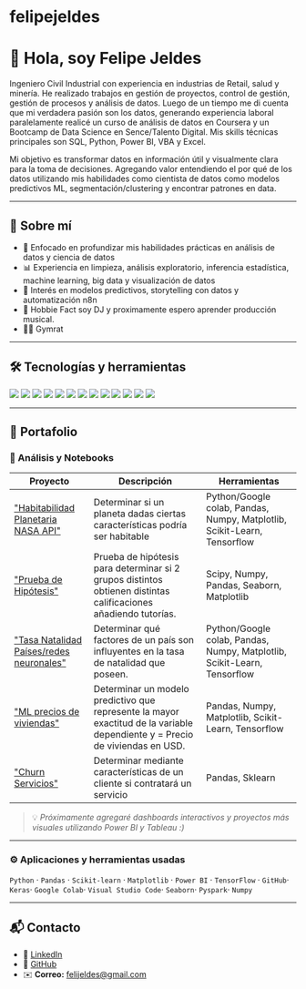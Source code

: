 # felipejeldes
# 👋 Hola, soy Felipe Jeldes

Ingeniero Civil Industrial con experiencia en industrias de Retail, salud y minería. He realizado trabajos en gestión de proyectos, control de gestión, gestión de procesos y análisis de datos. Luego de un tiempo me di cuenta que mi verdadera pasión son los datos, generando experiencia laboral paralelamente realicé un curso de análisis de datos en Coursera y un Bootcamp de Data Science en Sence/Talento Digital. 
Mis skills técnicas principales son SQL, Python, Power BI, VBA y Excel.

Mi objetivo es transformar datos en información útil y visualmente clara para la toma de decisiones. Agregando valor entendiendo el por qué de los datos utilizando mis habilidades como cientista de datos como modelos predictivos ML, segmentación/clustering y encontrar patrones en data.

---

## 🧠 Sobre mí

- 🎯 Enfocado en profundizar mis habilidades prácticas en análisis de datos y ciencia de datos
- 📊 Experiencia en limpieza, análisis exploratorio, inferencia estadística, machine learning, big data y visualización de datos  
- 🧩 Interés en modelos predictivos, storytelling con datos y automatización n8n  
- 🚀 Hobbie Fact soy DJ y proximamente espero aprender producción musical.
- 🏋️‍♀️ Gymrat

---

## 🛠️ Tecnologías y herramientas

<div>
  <img src="https://img.shields.io/badge/Python-3776AB?style=for-the-badge&logo=python&logoColor=white" />
  <img src="https://img.shields.io/badge/Pandas-150458?style=for-the-badge&logo=pandas&logoColor=white" />
  <img src="https://img.shields.io/badge/Numpy-013243?style=for-the-badge&logo=numpy&logoColor=white" />
  <img src="https://img.shields.io/badge/Matplotlib-11557C?style=for-the-badge&logo=plotly&logoColor=white" />
  <img src="https://img.shields.io/badge/Seaborn-9B59B6?style=for-the-badge&logo=seaborn&logoColor=white" />
  <img src="https://img.shields.io/badge/Scikit--Learn-F7931E?style=for-the-badge&logo=scikitlearn&logoColor=white" />
  <img src="https://img.shields.io/badge/TensorFlow-FF6F00?style=for-the-badge&logo=tensorflow&logoColor=white" />
  <img src="https://img.shields.io/badge/Keras-D00000?style=for-the-badge&logo=keras&logoColor=white" />
  <img src="https://img.shields.io/badge/PySpark-E25A1C?style=for-the-badge&logo=apachespark&logoColor=white" />
  <img src="https://img.shields.io/badge/SQL-336791?style=for-the-badge&logo=postgresql&logoColor=white" />
  <img src="https://img.shields.io/badge/Power%20BI-F2C811?style=for-the-badge&logo=powerbi&logoColor=black" />
  <img src="https://img.shields.io/badge/VBA-217346?style=for-the-badge&logo=microsoft-excel&logoColor=white" />
  <img src="https://img.shields.io/badge/VBA%20%2F%20Excel-217346?style=for-the-badge&logo=microsoft-excel&logoColor=white" />

</div>


---

## 📁 Portafolio

### 🔹 Análisis y Notebooks

| Proyecto | Descripción | Herramientas |
|-----------|--------------|---------------|
| ["Habitabilidad Planetaria NASA API"](https://colab.research.google.com/drive/1Wecv8z699zb-sGTMKJqPwgBnxbTsSXR1) | Determinar si un planeta dadas ciertas características podría ser habitable | Python/Google colab, Pandas, Numpy, Matplotlib, Scikit-Learn, Tensorflow |
| ["Prueba de Hipótesis"](https://colab.research.google.com/drive/1W64GOgQtPYPmSzhY37-HJHRcBHWrMhCh) | Prueba de hipótesis para determinar si 2 grupos distintos obtienen distintas calificaciones añadiendo tutorías. | Scipy, Numpy, Pandas, Seaborn, Matplotlib |
| ["Tasa Natalidad Países/redes neuronales"](https://colab.research.google.com/drive/1i4K_lgvU6OsiMGcr1z_2i1K4iDMUl9Ee) | Determinar qué factores de un país son influyentes en la tasa de natalidad que poseen. | Python/Google colab, Pandas, Numpy, Matplotlib, Scikit-Learn, Tensorflow |
| ["ML precios de viviendas"](https://colab.research.google.com/drive/1itL81YIZwH7etQjbmvexW-H8MzpvVdGb) | Determinar un modelo predictivo que represente la mayor exactitud de la variable dependiente y = Precio de viviendas en USD. | Pandas, Numpy, Matplotlib, Scikit-Learn, Tensorflow |
| ["Churn Servicios"]([https://colab.research.google.com/drive/1kT9tvCuRl_CNOYDJgn_E4IhHWF48Fo-Q) | Determinar mediante características de un cliente si contratará un servicio| Pandas, Sklearn |

> 💡 *Próximamente agregaré dashboards interactivos y proyectos más visuales utilizando Power BI y Tableau :)*

---

### ⚙️ Aplicaciones y herramientas usadas
`Python` · `Pandas` · `Scikit-learn` · `Matplotlib` · `Power BI` · `TensorFlow` · `GitHub`· `Keras`· `Google Colab`· `Visual Studio Code`· `Seaborn`· `Pyspark`· `Numpy`

---

## 📬 Contacto

- 💼 [LinkedIn](https://www.linkedin.com/in/felipe-andres-jeldes-perez/)  
- 🧠 [GitHub](https://github.com/felijeldes)  
- ✉️ **Correo:** felijeldes@gmail.com 

